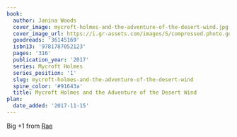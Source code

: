 ```yaml
---
book:
  author: Janina Woods
  cover_image: mycroft-holmes-and-the-adventure-of-the-desert-wind.jpg
  cover_image_url: https://i.gr-assets.com/images/S/compressed.photo.goodreads.com/books/1504017639l/36145169._SX98_.jpg
  goodreads: '36145169'
  isbn13: '9781787052123'
  pages: '316'
  publication_year: '2017'
  series: Mycroft Holmes
  series_position: '1'
  slug: mycroft-holmes-and-the-adventure-of-the-desert-wind
  spine_color: '#91643a'
  title: Mycroft Holmes and the Adventure of the Desert Wind
plan:
  date_added: '2017-11-15'
---
```

Big +1 from [Rae](https://www.goodreads.com/review/show/2181858803)
